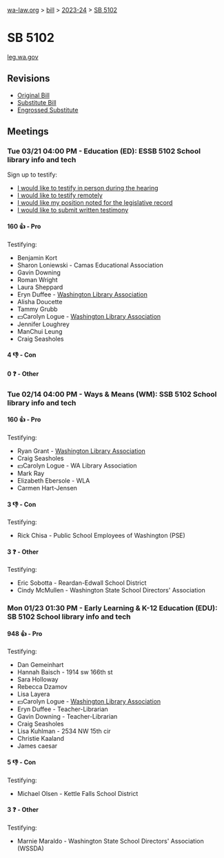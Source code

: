 [wa-law.org](/) > [bill](/bill/) > [2023-24](/bill/2023-24/) > [SB 5102](/bill/2023-24/sb/5102/)

# SB 5102
[leg.wa.gov](https://app.leg.wa.gov/billsummary?BillNumber=5102&Year=2023&Initiative=false)

## Revisions
* [Original Bill](1/)
* [Substitute Bill](S/)
* [Engrossed Substitute](S.E/)

## Meetings
### Tue 03/21 04:00 PM - Education (ED): ESSB 5102 School library info and tech
Sign up to testify:
* [I would like to testify in person during the hearing](https://app.leg.wa.gov/csi/Testifier/Add?chamber=House&mId=31044&aId=153583&caId=22338&tId=1)
* [I would like to testify remotely](https://app.leg.wa.gov/csi/Testifier/Add?chamber=House&mId=31044&aId=153583&caId=22338&tId=2)
* [I would like my position noted for the legislative record](https://app.leg.wa.gov/csi/Testifier/Add?chamber=House&mId=31044&aId=153583&caId=22338&tId=3)
* [I would like to submit written testimony](https://app.leg.wa.gov/csi/Testifier/Add?chamber=House&mId=31044&aId=153583&caId=22338&tId=4)

#### 160 👍 - Pro
Testifying:
* Benjamin Kort
* Sharon Loniewski - Camas Educational Association
* Gavin Downing
* Roman Wright
* Laura Sheppard
* Eryn Duffee - [Washington Library Association](/org/washington_library_association/)
* Alisha Doucette
* Tammy Grubb
* 💵Carolyn Logue - [Washington Library Association](/org/washington_library_association/)
* Jennifer Loughrey
* ManChui Leung
* Craig Seasholes

#### 4 👎 - Con

#### 0 ❓ - Other

### Tue 02/14 04:00 PM - Ways & Means (WM): SSB 5102 School library info and tech
#### 160 👍 - Pro
Testifying:
* Ryan Grant - [Washington Library Association](/org/washington_library_association/)
* Craig Seasholes
* 💵Carolyn Logue - WA Library Association
* Mark Ray
* Elizabeth Ebersole - WLA
* Carmen Hart-Jensen

#### 3 👎 - Con
Testifying:
* Rick Chisa - Public School Employees of Washington (PSE)

#### 3 ❓ - Other
Testifying:
* Eric Sobotta - Reardan-Edwall School District
* Cindy McMullen - Washington State School Directors' Association

### Mon 01/23 01:30 PM - Early Learning & K-12 Education (EDU): SB 5102 School library info and tech
#### 948 👍 - Pro
Testifying:
* Dan Gemeinhart
* Hannah Baisch - 1914 sw 166th st
* Sara Holloway
* Rebecca Dzamov
* Lisa Layera
* 💵Carolyn Logue - [Washington Library Association](/org/washington_library_association/)
* Eryn Duffee - Teacher-Librarian
* Gavin Downing - Teacher-Librarian
* Craig Seasholes
* Lisa Kuhlman - 2534 NW 15th cir
* Christie Kaaland
* James caesar

#### 5 👎 - Con
Testifying:
* Michael Olsen - Kettle Falls School District

#### 3 ❓ - Other
Testifying:
* Marnie Maraldo - Washington State School Directors' Association (WSSDA)
